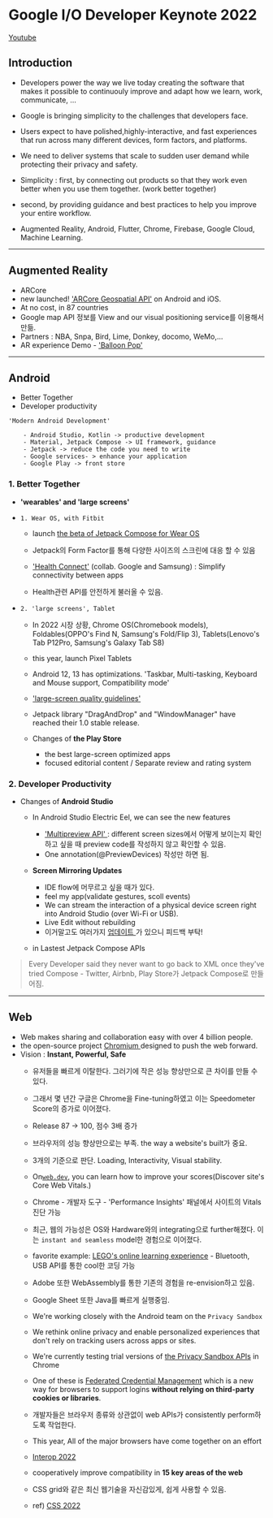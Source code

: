 # Google I/O Developer Keynote 2022 


<a href="https://www.youtube.com/watch?v=qBkyU1TJKDg">Youtube</a>


## Introduction

- Developers power the way we live today creating the software that makes it possible to continuouly improve and adapt how we learn, work, communicate, ...
- Google is bringing simplicity to the challenges that developers face.


- Users expect to have polished,highly-interactive, and fast experiences that run across many different devices, form factors, and platforms.
- We need to deliver systems that scale to sudden user demand while protecting their privacy and safety.


- Simplicity : first, by connecting out products so that they work even better when you use them together. <bold>(work better together)</bold>
- second, by providing guidance and best practices to help you improve your entire workflow.


- Augmented Reality, Android, Flutter, Chrome, Firebase, Google Cloud, Machine Learning.


---


## Augmented Reality
- ARCore
- new launched! <a href="https://developers.google.com/ar/develop/geospatial#android-kotlinjava">'ARCore Geospatial API'</a> on Android and iOS.
- At no cost, in 87 countries
- Google map API 정보를 View and our visual positioning service를 이용해서 만듦.
- Partners : NBA, Snpa, Bird, Lime, Donkey, docomo, WeMo,...
- AR experience Demo - <a href="https://github.com/googlecreativelab/balloon-pop"> 'Balloon Pop' </a>


---


## Android
- Better Together
- Developer productivity


`'Modern Android Development'`
```
    - Android Studio, Kotlin -> productive development
    - Material, Jetpack Compose -> UI framework, guidance
    - Jetpack -> reduce the code you need to write
    - Google services- > enhance your application
    - Google Play -> front store
```

### 1. Better Together


- **'wearables' and 'large screens'**
- ` 1. Wear OS, with Fitbit `
    - launch <a href="https://android-developers.googleblog.com/2022/05/announcing-compose-for-wear-os-beta.html#:~:text=With%20this%20Beta%20release%2C%20Compose,components%20for%20the%201.0%20release.">the beta of Jetpack Compose for Wear OS</a>
    - Jetpack의 Form Factor를 통해 다양한 사이즈의 스크린에 대응 할 수 있음


    - <a href="https://developer.android.com/guide/health-and-fitness/health-connect">'Health Connect'</a> (collab. Google and Samsung) : Simplify connectivity between apps
    - Health관련 API를 안전하게 불러올 수 있음.


- ` 2. 'large screens', Tablet `
    - In 2022 시장 상황, Chrome OS(Chromebook models), Foldables(OPPO's Find N, Samsung's Fold/Flip 3),  Tablets(Lenovo's Tab P12Pro, Samsung's Galaxy Tab S8)
    - this year, launch Pixel Tablets
    - Android 12, 13 has optimizations. 'Taskbar, Multi-tasking, Keyboard and Mouse support, Compatibility mode'
    - <a href="https://developer.android.com/guide/topics/large-screens/get-started-with-large-screens">'large-screen quality guidelines'</a>
    - Jetpack library "DragAndDrop" and "WindowManager" have reached their 1.0 stable release.

    - Changes of **the Play Store**
        - the best large-screen optimized apps
        - focused editorial content / Separate review and rating system


### 2. Developer Productivity
- Changes of **Android Studio**
    - In Android Studio Electric Eel, we can see the new features
        - <a href="https://developer.android.com/studio/preview/features#compose_multipreview_annotations">'Multipreview API' </a> : different screen sizes에서 어떻게 보이는지 확인하고 싶을 때 preview code를 작성하지 않고 확인할 수 있음.
        - One annotation(@PreviewDevices) 작성만 하면 됨.


    - **Screen Mirroring Updates**
        - IDE flow에 머무르고 싶을 때가 있다.
        - feel my app(validate gestures, scoll events)
        - We can stream the interaction of a physical device screen right into Android Studio (over Wi-Fi or USB).
        - Live Edit without rebuilding
        - 이거말고도 여러가지 <a href="https://android-developers.googleblog.com/2022/05/13-things-to-know-for-android-developers-at-google-io.html"> 업데이트 </a>가 있으니 피드백 부탁!


    - in Lastest Jetpack Compose APIs
> Every Developer said they never want to go back to XML once they've tried Compose
    - Twitter, Airbnb, Play Store가 Jetpack Compose로 만들어짐.

---


## Web
- Web makes sharing and collaboration easy with over 4 billion people.
- the open-source project <a href="https://github.com/chromium/chromium">Chromium </a>designed to push the web forward.
- Vision : **Instant, Powerful, Safe**
    - 유저들을 빠르게 이탈한다. 그러기에 작은 성능 향상만으로 큰 차이를 만들 수 있다.
    - 그래서 몇 년간 구글은 Chrome을 Fine-tuning하였고 이는 Speedometer Score의 증가로 이어졌다.
    - Release 87 -> 100, 점수 3배 증가


    - 브라우저의 성능 향상만으로는 부족. the way a website's built가 중요.
    - 3개의 기준으로 판단. Loading, Interactivity, Visual stability.
    - On<a href="https://pagespeed.web.dev/">`web.dev`</a>, you can learn how to improve your scores(Discover site's Core Web Vitals.)
    - Chrome - 개발자 도구 - 'Performance Insights' 패널에서 사이트의 Vitals 진단 가능


    - 최근, 웹의 가능성은 OS와 Hardware와의 integrating으로 further해졌다. 이는 `instant and seamless` model한 경험으로 이어졌다.
    - favorite example: <a href="https://spike.legoeducation.com/">LEGO's online learning experience</a> - Bluetooth, USB API를 통한 cool한 코딩 가능
    - Adobe 또한 WebAssembly를 통한 기존의 경험을 re-envision하고 있음.
    - Google Sheet 또한 Java를 빠르게 실행중임.


    - We're working closely with the Android team on the `Privacy Sandbox`
    - We rethink online privacy and enable personalized experiences that don't rely on tracking users across apps or sites.
    - We're currently testing trial versions of <a href="https://privacysandbox.com/intl/en_us/">the Privacy Sandbox APIs</a> in Chrome
    - One of these is <a href="https://developer.chrome.com/docs/privacy-sandbox/fedcm/">Federated Credential Management</a> which is a new way for browsers to support logins **without relying on third-party cookies or libraries**.


    - 개발자들은 브라우저 종류와 상관없이 web APIs가 consistently perform하도록 작업한다.
    - This year, All of the major browsers have come together on an effort
    - <a href="https://web.dev/interop-2022/">Interop 2022</a>
    - cooperatively improve compatibility in **15 key areas of the web**
    - CSS grid와 같은 최신 웹기술을 자신감있게, 쉽게 사용할 수 있음.
    - ref) <a href="https://wit.nts-corp.com/2022/02/24/6490"> CSS 2022 </a>